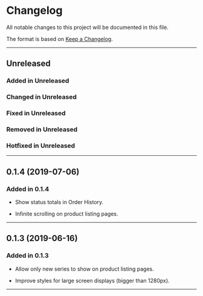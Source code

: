 # Changelog

All notable changes to this project will be documented in this file.

The format is based on [Keep a Changelog](http://keepachangelog.com/en/1.0.0/).

-------------------------------------------------------------------------------

## Unreleased

### Added in Unreleased

### Changed in Unreleased

### Fixed in Unreleased

### Removed in Unreleased

### Hotfixed in Unreleased

-------------------------------------------------------------------------------

## 0.1.4  (2019-07-06)

### Added in 0.1.4

- Show status totals in Order History.

- Infinite scrolling on product listing pages.

-------------------------------------------------------------------------------

## 0.1.3  (2019-06-16)

### Added in 0.1.3

- Allow only new series to show on product listing pages.

- Improve styles for large screen displays (bigger than 1280px).

-------------------------------------------------------------------------------
